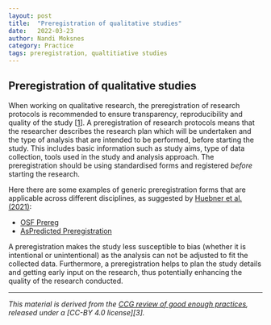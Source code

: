 ```yaml
---
layout: post
title:  "Preregistration of qualitative studies"
date:   2022-03-23
author: Nandi Moksnes
category: Practice
tags: preregistration, qualtitiative studies
---
```


## Preregistration of qualitative studies
When working on qualitative research, the preregistration of research protocols is recommended to ensure transparency, reproducibility and quality of the study [[1]]. A preregistration of research protocols means that the researcher describes the research plan which will be undertaken and the type of analysis that are intended to be performed, before starting the study. This includes basic information such as study aims, type of data collection, tools used in the study and analysis approach. The preregistration should be using standardised forms and registered *before* starting the research. 

Here there are some examples of generic preregistration forms that are applicable across different disciplines, as suggested by [Huebner et al. (2021)](https://journal-buildingscities.org/articles/10.5334/bc.67/#T1n):
- [OSF Prereg](https://osf.io/prereg/)
- [AsPredicted Preregistration](https://aspredicted.org/)

A preregistration makes the study less susceptible to bias (whether it is intentional or unintentional) as the analysis can not be adjusted to fit the collected data. Furthermore, a preregistration helps to plan the study details and getting early input on the research, thus potentially enhancing the quality of the research conducted.

------------
*This material is derived from the [CCG review of good enough practices][2], released under a [CC-BY 4.0 license][3].*

[1]: <https://journal-buildingscities.org/articles/10.5334/bc.67/> "G. M. Huebner, M. J. Fell, and N. E. Watson, ‘Improving energy research practices: 1067 guidance for transparency, reproducibility and quality’, Buildings and Cities, vol. 2, 1068 no. 1, pp. 1–20, Jan. 2021, doi: 10.5334/bc.67." 
[2]: https://zenodo.org/record/5911546#.YjsSSRDMI-R "Usher, William, Beltramo, Agnese, Gardumi, Francesco, Martin, Viktoria, & Petrarulo, Luca. (2022). CCG Platform - Body of Knowledge: Review of Good Practice (1.3). Zenodo. https://doi.org/10.5281/zenodo.5911546"

